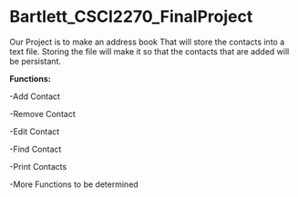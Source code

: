 # Bartlett_CSCI2270_FinalProject

Our Project is to make an address book That will store the contacts into a text file.
Storing the file will make it so that the contacts that are added will be persistant.

**Functions:**

-Add Contact

-Remove Contact

-Edit Contact

-Find Contact

-Print Contacts

-More Functions to be determined

